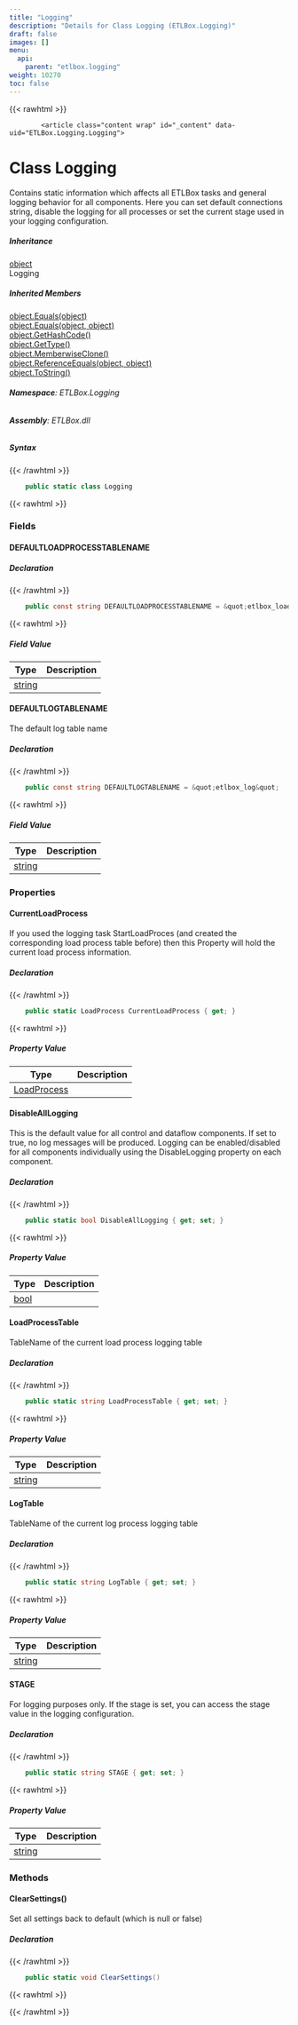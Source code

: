 ```yaml
---
title: "Logging"
description: "Details for Class Logging (ETLBox.Logging)"
draft: false
images: []
menu:
  api:
    parent: "etlbox.logging"
weight: 10270
toc: false
---
```


{{< rawhtml >}}

            <article class="content wrap" id="_content" data-uid="ETLBox.Logging.Logging">
  <h1 id="ETLBox_Logging_Logging" data-uid="ETLBox.Logging.Logging" class="text-break">Class Logging
</h1>
  <div class="markdown level0 summary"><p>Contains static information which affects all ETLBox tasks and general logging behavior for all components.
Here you can set default connections string, disable the logging for all processes or set the current stage used in your logging configuration.</p>
</div>
  <div class="markdown level0 conceptual"></div>
  <div class="inheritance">
    <h5>Inheritance</h5>
    <div class="level0"><a class="xref" href="https://learn.microsoft.com/dotnet/api/system.object">object</a></div>
    <div class="level1"><span class="xref">Logging</span></div>
  </div>
  <div class="inheritedMembers">
    <h5>Inherited Members</h5>
    <div>
      <a class="xref" href="https://learn.microsoft.com/dotnet/api/system.object.equals#system-object-equals(system-object)">object.Equals(object)</a>
    </div>
    <div>
      <a class="xref" href="https://learn.microsoft.com/dotnet/api/system.object.equals#system-object-equals(system-object-system-object)">object.Equals(object, object)</a>
    </div>
    <div>
      <a class="xref" href="https://learn.microsoft.com/dotnet/api/system.object.gethashcode">object.GetHashCode()</a>
    </div>
    <div>
      <a class="xref" href="https://learn.microsoft.com/dotnet/api/system.object.gettype">object.GetType()</a>
    </div>
    <div>
      <a class="xref" href="https://learn.microsoft.com/dotnet/api/system.object.memberwiseclone">object.MemberwiseClone()</a>
    </div>
    <div>
      <a class="xref" href="https://learn.microsoft.com/dotnet/api/system.object.referenceequals">object.ReferenceEquals(object, object)</a>
    </div>
    <div>
      <a class="xref" href="https://learn.microsoft.com/dotnet/api/system.object.tostring">object.ToString()</a>
    </div>
  </div>
<h6><strong>Namespace</strong>: ETLBox.Logging</h6>
  <h6><strong>Assembly</strong>: ETLBox.dll</h6>
  <h5 id="ETLBox_Logging_Logging_syntax">Syntax</h5>
{{< /rawhtml >}}

```C#
    public static class Logging
```

{{< rawhtml >}}
  <h3 id="fields">Fields
</h3>
  <h4 id="ETLBox_Logging_Logging_DEFAULTLOADPROCESSTABLENAME" data-uid="ETLBox.Logging.Logging.DEFAULTLOADPROCESSTABLENAME">DEFAULTLOADPROCESSTABLENAME</h4>
  <div class="markdown level1 summary"></div>
  <div class="markdown level1 conceptual"></div>
  <h5 class="declaration">Declaration</h5>
{{< /rawhtml >}}

```C#
    public const string DEFAULTLOADPROCESSTABLENAME = &quot;etlbox_loadprocess&quot;
```

{{< rawhtml >}}
  <h5 class="fieldValue">Field Value</h5>
  <table class="table table-bordered table-condensed">
    <thead>
      <tr>
        <th>Type</th>
        <th>Description</th>
      </tr>
    </thead>
    <tbody>
      <tr>
        <td><a class="xref" href="https://learn.microsoft.com/dotnet/api/system.string">string</a></td>
        <td></td>
      </tr>
    </tbody>
  </table>
  <h4 id="ETLBox_Logging_Logging_DEFAULTLOGTABLENAME" data-uid="ETLBox.Logging.Logging.DEFAULTLOGTABLENAME">DEFAULTLOGTABLENAME</h4>
  <div class="markdown level1 summary"><p>The default log table name</p>
</div>
  <div class="markdown level1 conceptual"></div>
  <h5 class="declaration">Declaration</h5>
{{< /rawhtml >}}

```C#
    public const string DEFAULTLOGTABLENAME = &quot;etlbox_log&quot;
```

{{< rawhtml >}}
  <h5 class="fieldValue">Field Value</h5>
  <table class="table table-bordered table-condensed">
    <thead>
      <tr>
        <th>Type</th>
        <th>Description</th>
      </tr>
    </thead>
    <tbody>
      <tr>
        <td><a class="xref" href="https://learn.microsoft.com/dotnet/api/system.string">string</a></td>
        <td></td>
      </tr>
    </tbody>
  </table>
  <h3 id="properties">Properties
</h3>
  <a id="ETLBox_Logging_Logging_CurrentLoadProcess_" data-uid="ETLBox.Logging.Logging.CurrentLoadProcess*"></a>
  <h4 id="ETLBox_Logging_Logging_CurrentLoadProcess" data-uid="ETLBox.Logging.Logging.CurrentLoadProcess">CurrentLoadProcess</h4>
  <div class="markdown level1 summary"><p>If you used the logging task StartLoadProces (and created the corresponding load process table before)
then this Property will hold the current load process information.</p>
</div>
  <div class="markdown level1 conceptual"></div>
  <h5 class="declaration">Declaration</h5>
{{< /rawhtml >}}

```C#
    public static LoadProcess CurrentLoadProcess { get; }
```

{{< rawhtml >}}
  <h5 class="propertyValue">Property Value</h5>
  <table class="table table-bordered table-condensed">
    <thead>
      <tr>
        <th>Type</th>
        <th>Description</th>
      </tr>
    </thead>
    <tbody>
      <tr>
        <td><a class="xref" href="/api/etlbox.logging/loadprocess">LoadProcess</a></td>
        <td></td>
      </tr>
    </tbody>
  </table>
  <a id="ETLBox_Logging_Logging_DisableAllLogging_" data-uid="ETLBox.Logging.Logging.DisableAllLogging*"></a>
  <h4 id="ETLBox_Logging_Logging_DisableAllLogging" data-uid="ETLBox.Logging.Logging.DisableAllLogging">DisableAllLogging</h4>
  <div class="markdown level1 summary"><p>This is the default value for all control and dataflow components. If set to true, no log messages will be produced.
Logging can be enabled/disabled for all components individually using the DisableLogging property on each component.</p>
</div>
  <div class="markdown level1 conceptual"></div>
  <h5 class="declaration">Declaration</h5>
{{< /rawhtml >}}

```C#
    public static bool DisableAllLogging { get; set; }
```

{{< rawhtml >}}
  <h5 class="propertyValue">Property Value</h5>
  <table class="table table-bordered table-condensed">
    <thead>
      <tr>
        <th>Type</th>
        <th>Description</th>
      </tr>
    </thead>
    <tbody>
      <tr>
        <td><a class="xref" href="https://learn.microsoft.com/dotnet/api/system.boolean">bool</a></td>
        <td></td>
      </tr>
    </tbody>
  </table>
  <a id="ETLBox_Logging_Logging_LoadProcessTable_" data-uid="ETLBox.Logging.Logging.LoadProcessTable*"></a>
  <h4 id="ETLBox_Logging_Logging_LoadProcessTable" data-uid="ETLBox.Logging.Logging.LoadProcessTable">LoadProcessTable</h4>
  <div class="markdown level1 summary"><p>TableName of the current load process logging table</p>
</div>
  <div class="markdown level1 conceptual"></div>
  <h5 class="declaration">Declaration</h5>
{{< /rawhtml >}}

```C#
    public static string LoadProcessTable { get; set; }
```

{{< rawhtml >}}
  <h5 class="propertyValue">Property Value</h5>
  <table class="table table-bordered table-condensed">
    <thead>
      <tr>
        <th>Type</th>
        <th>Description</th>
      </tr>
    </thead>
    <tbody>
      <tr>
        <td><a class="xref" href="https://learn.microsoft.com/dotnet/api/system.string">string</a></td>
        <td></td>
      </tr>
    </tbody>
  </table>
  <a id="ETLBox_Logging_Logging_LogTable_" data-uid="ETLBox.Logging.Logging.LogTable*"></a>
  <h4 id="ETLBox_Logging_Logging_LogTable" data-uid="ETLBox.Logging.Logging.LogTable">LogTable</h4>
  <div class="markdown level1 summary"><p>TableName of the current log process logging table</p>
</div>
  <div class="markdown level1 conceptual"></div>
  <h5 class="declaration">Declaration</h5>
{{< /rawhtml >}}

```C#
    public static string LogTable { get; set; }
```

{{< rawhtml >}}
  <h5 class="propertyValue">Property Value</h5>
  <table class="table table-bordered table-condensed">
    <thead>
      <tr>
        <th>Type</th>
        <th>Description</th>
      </tr>
    </thead>
    <tbody>
      <tr>
        <td><a class="xref" href="https://learn.microsoft.com/dotnet/api/system.string">string</a></td>
        <td></td>
      </tr>
    </tbody>
  </table>
  <a id="ETLBox_Logging_Logging_STAGE_" data-uid="ETLBox.Logging.Logging.STAGE*"></a>
  <h4 id="ETLBox_Logging_Logging_STAGE" data-uid="ETLBox.Logging.Logging.STAGE">STAGE</h4>
  <div class="markdown level1 summary"><p>For logging purposes only. If the stage is set, you can access the stage value in the logging configuration.</p>
</div>
  <div class="markdown level1 conceptual"></div>
  <h5 class="declaration">Declaration</h5>
{{< /rawhtml >}}

```C#
    public static string STAGE { get; set; }
```

{{< rawhtml >}}
  <h5 class="propertyValue">Property Value</h5>
  <table class="table table-bordered table-condensed">
    <thead>
      <tr>
        <th>Type</th>
        <th>Description</th>
      </tr>
    </thead>
    <tbody>
      <tr>
        <td><a class="xref" href="https://learn.microsoft.com/dotnet/api/system.string">string</a></td>
        <td></td>
      </tr>
    </tbody>
  </table>
  <h3 id="methods">Methods
</h3>
  <a id="ETLBox_Logging_Logging_ClearSettings_" data-uid="ETLBox.Logging.Logging.ClearSettings*"></a>
  <h4 id="ETLBox_Logging_Logging_ClearSettings" data-uid="ETLBox.Logging.Logging.ClearSettings">ClearSettings()</h4>
  <div class="markdown level1 summary"><p>Set all settings back to default (which is null or false)</p>
</div>
  <div class="markdown level1 conceptual"></div>
  <h5 class="declaration">Declaration</h5>
{{< /rawhtml >}}

```C#
    public static void ClearSettings()
```

{{< rawhtml >}}

{{< /rawhtml >}}
